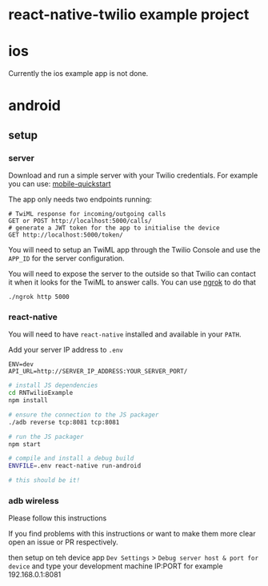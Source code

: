 # react-native-twilio example project

# ios
Currently the ios example app is not done.

# android

## setup

### server

Download and run a simple server with your Twilio credentials.
For example you can use:
[mobile-quickstart](https://github.com/twilio/mobile-quickstart)

The app only needs two endpoints running:

	# TwiML response for incoming/outgoing calls
	GET or POST http://localhost:5000/calls/
	# generate a JWT token for the app to initialise the device
	GET http://localhost:5000/token/


You will need to setup an TwiML app through the Twilio Console and use the `APP_ID` for the server configuration.

You will need to expose the server to the outside so that Twilio can contact it when it looks for the TwiML to answer calls. You can use [ngrok](https://ngrok.com/) to do that

	./ngrok http 5000

### react-native
You will need to have `react-native` installed and available in your `PATH`.

Add your server IP address to `.env`

	ENV=dev
	API_URL=http://SERVER_IP_ADDRESS:YOUR_SERVER_PORT/

```bash
# install JS dependencies
cd RNTwilioExample
npm install

# ensure the connection to the JS packager
./adb reverse tcp:8081 tcp:8081

# run the JS packager
npm start

# compile and install a debug build
ENVFILE=.env react-native run-android

# this should be it!
```

### adb wireless

Please follow this instructions


If you find problems with this instructions or want to make them more clear open an issue or PR respectively.

then setup on teh device app `Dev Settings` > `Debug server host & port for device` and type your development machine IP:PORT for example 192.168.0.1:8081
